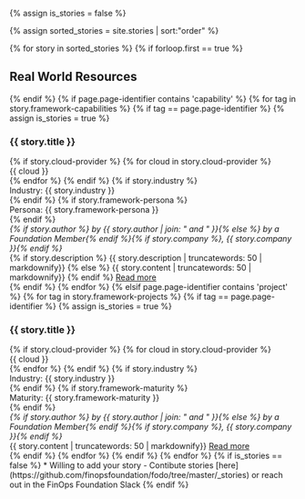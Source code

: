 <!-- Assign variable to help identify if there are no stories -->
{% assign is_stories = false %}
<!-- Make variable with sorted oder -->
{% assign sorted_stories = site.stories | sort:"order" %}
<!-- Loop over all stories -->
{% for story in sorted_stories %}
{% if forloop.first == true %}
  <h2>Real World Resources</h2>
{% endif %}
<!-- Specific to capability page -->
{% if page.page-identifier contains 'capability' %}
{% for tag in story.framework-capabilities %}
{% if tag == page.page-identifier %}
{% assign is_stories = true %}
<div class="bg-gray-100 p-4 rounded-md my-8">
  <h3 class="mt-2 mb-4">{{ story.title }}</h3>
  <div class="my-4">
  {% if story.cloud-provider %}
    {% for cloud in story.cloud-provider %}
      <div class="bg-gray-200 rounded-lg text-sm font-semibold text-gray-700 tracking-wider uppercase inline-block px-2 py-px mr-2">{{ cloud }}</div>
    {% endfor %}
  {% endif %}
  {% if story.industry %}
    <div class="bg-gray-200 rounded-lg text-sm font-semibold text-gray-700 tracking-wider uppercase inline-block px-2 py-px mr-2">Industry: {{ story.industry }}</div>
  {% endif %}
  {% if story.framework-persona %}
    <div class="bg-gray-200 rounded-lg text-sm font-semibold text-gray-700 tracking-wider uppercase inline-block px-2 py-px mr-2">Persona: {{ story.framework-persona }}</div>
  {% endif %}
  </div>
  <em>{% if story.author %} by {{ story.author | join: " and " }}{% else %} by a Foundation Member{% endif %}{% if story.company %}, {{ story.company }}{% endif %}</em>
  <div>
    {% if story.description %} {{ story.description | truncatewords: 50 | markdownify}} {% else %} {{ story.content | truncatewords: 50 | markdownify}} {% endif %} <a class="text-green-500 text-sm" href="{{ story.url }}">Read more</a>
    <!-- {{ story.content | truncatewords: 50 | markdownify}} <a class="text-green-500 text-sm" href="{{ story.url }}">Read more</a> -->
  </div>
</div>
{% endif %}
{% endfor %}
<!-- Specific to project page -->
{% elsif page.page-identifier contains 'project' %}
{% for tag in story.framework-projects %}
{% if tag == page.page-identifier %}
{% assign is_stories = true %}
<div class="bg-gray-100 p-4 rounded-md my-8">
  <h3 class="mt-2 mb-4">{{ story.title }}</h3>
  <div class="my-4">
  {% if story.cloud-provider %}
    {% for cloud in story.cloud-provider %}
      <div class="bg-gray-200 rounded-lg text-sm font-semibold text-gray-700 tracking-wider uppercase inline-block px-2 py-px mr-2">{{ cloud }}</div>
    {% endfor %}
  {% endif %}
  {% if story.industry %}
    <div class="bg-gray-200 rounded-lg text-sm font-semibold text-gray-700 tracking-wider uppercase inline-block px-2 py-px mr-2">Industry: {{ story.industry }}</div>
  {% endif %}
  {% if story.framework-maturity %}
    <div class="bg-gray-200 rounded-lg text-sm font-semibold text-gray-700 tracking-wider uppercase inline-block px-2 py-px mr-2">Maturity: {{ story.framework-maturity }}</div>
  {% endif %}
  </div>
  <em>{% if story.author %} by {{ story.author | join: " and " }}{% else %} by a Foundation Member{% endif %}{% if story.company %}, {{ story.company }}{% endif %}</em>
  <div>
    {{ story.content | truncatewords: 50 | markdownify}} <a class="text-green-500 text-sm" href="{{ story.url }}">Read more</a>
  </div>
</div>
{% endif %}
{% endfor %}
{% endif %}
{% endfor %} <!-- End loop of stories -->
<!-- Output if no stories -->
{% if is_stories == false %}
* Willing to add your story - Contibute stories [here](https://github.com/finopsfoundation/fodo/tree/master/_stories) or reach out in the FinOps Foundation Slack
{% endif %}
